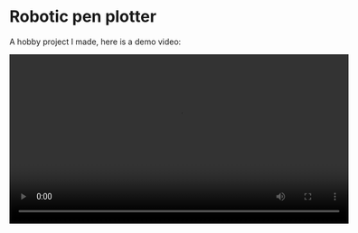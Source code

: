 # Robotic pen plotter
A hobby project I made, here is a demo video:

<video src="media/demo_video.mp4" width="600" controls></video>
